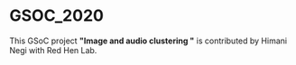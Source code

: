 # GSOC_2020

<p>This GSoC project <b> "Image and audio clustering "</b> is contributed by Himani Negi with  Red Hen Lab.</p

